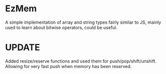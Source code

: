 # EzMem
A simple implementation of array and string types fairly similar to JS, mainly used to learn about bitwise operators, could be useful.
# UPDATE
Added resize/reserve functions and used them for push/pop/shift/unshift.
Allowing for very fast push when memory has been reserved.
